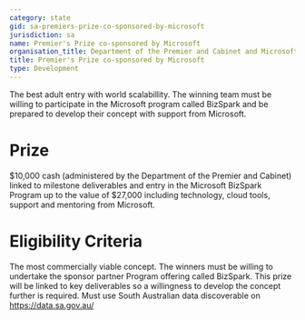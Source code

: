 ```yaml
---
category: state
gid: sa-premiers-prize-co-sponsored-by-microsoft
jurisdiction: sa
name: Premier's Prize co-sponsored by Microsoft
organisation_title: Department of the Premier and Cabinet and Microsoft
title: Premier's Prize co-sponsored by Microsoft
type: Development
---
```


The best adult entry with world scalabillity. The winning team must be willing to participate in the Microsoft program called BizSpark and be prepared to develop their concept with support from Microsoft.

# Prize
$10,000 cash (administered by the Department of the Premier and Cabinet) linked to milestone deliverables and entry in the Microsoft BizSpark Program up to the value of $27,000 including technology, cloud tools, support and mentoring from Microsoft.

# Eligibility Criteria
The most commercially viable concept. The winners must be willing to undertake the sponsor partner Program offering called BizSpark. This prize will be linked to key deliverables so a willingness to develop the concept further is required. Must use South Australian data discoverable on https://data.sa.gov.au/
